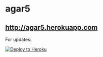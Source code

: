 agar5
=============
http://agar5.herokuapp.com
---
For updates:

[![Deploy to Heroku](https://www.herokucdn.com/deploy/button.png)](https://heroku.com/deploy)
